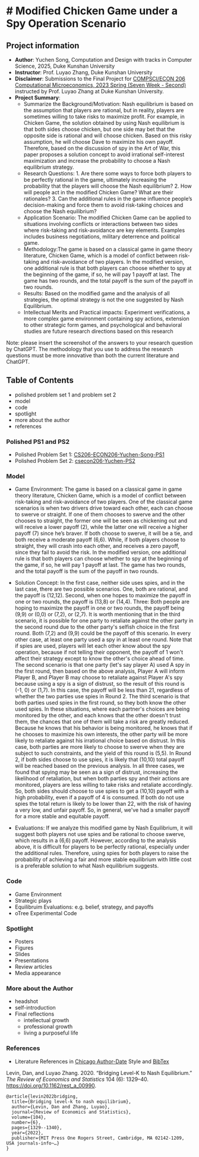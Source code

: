 # # Modified Chicken Game under a Spy Operation Scenario
## Project information
- **Author**: Yuchen Song, Computation and Design with tracks in Computer Science, 2025, Duke Kunshan University
- **Instructor**: Prof. Luyao Zhang, Duke Kunshan University
- **Disclaimer**: Submissions to the Final Project for [COMPSCI/ECON 206 Computational Microeconomics, 2023 Spring (Seven Week - Second)](https://ce.pubpub.org/) instructed by Prof. Luyao Zhang at Duke Kunshan University.
- **Project Summary**: 
  - Summarize the Background/Motivation: Nash equilibrium is based on the assumption that players are rational, but in reality, players are sometimes willing to take risks to maximize profit. For example, in Chicken Game, the solution obtained by using Nash equilibrium is that both sides choose chicken, but one side may bet that the opposite side is rational and will choose chicken. Based on this risky assumption, he will choose Dave to maximize his own payoff. Therefore, based on the discussion of spy in the Art of War, this paper proposes a solution concept to avoid irrational self-interest maximization and increase the probability to choose a Nash equilibrium strategy.
  - Research Questions: 1. Are there some ways to force both players to be perfectly rational in the game, ultimately increasing the probability that the players will choose the Nash equilibrium? 2. How will people act in the modified Chicken Game? What are their rationales? 3. Can the additional rules in the game influence people’s decision-making and force them to avoid risk-taking choices and choose the Nash equilibrium?
  - Application Scenario: The modified Chicken Game can be applied to situations involving conflicts or interactions between two sides where risk-taking and risk-avoidance are key elements. Examples includes business negotiations, military deterrence and political game. 
  - Methodology:The game is based on a classical game in game theory literature, Chicken Game, which is a model of conflict between risk-taking and risk-avoidance of two players. In the modified version, one additional rule is that both players can choose whether to spy at the beginning of the game, if so, he will pay 1 payoff at last. The game has two rounds, and the total payoff is the sum of the payoff in two rounds.
  - Results: Based on the modified game and the analysis of all strategies, the optimal strategy is not the one suggested by Nash Equilibrium.
  - Intellectual Merits and Practical impacts: Experiment verifications, a more complex game environment containing spy actions, extension to other strategic form games, and psychological and behavioral studies are future research directions based on this research
  
   
Note: please insert the screenshot of the answers to your research question by ChatGPT. The methodology that you use to address the research questions must be more innovative than both the current literature and ChatGPT. 

## Table of Contents

- polished problem set 1 and problem set 2
- model
- code
- spotlight
- more about the author
- references

### Polished PS1 and PS2

- Polished Problem Set 1: [CS206-ECON206-Yuchen-Song-PS1](https://github.com/Rising-Stars-by-Sunshine/CS206-ECON206-Yuchen-Song-PS1)
- Polished Problem Set 2: [csecon206-Yuchen-PS2](https://github.com/Rising-Stars-by-Sunshine/csecon206-Yuchen-PS2)

### Model
- Game Environment: The game is based on a classical game in game theory literature, Chicken Game, which is a model of conflict between risk-taking and risk-avoidance of two players. One of the classical game scenarios is when two drivers drive toward each other, each can choose to swerve or straight. If one of them chooses to swerve and the other chooses to straight, the former one will be seen as chickening out and will receive a lower payoff (2), while the latter one will receive a higher payoff (7) since he’s braver. If both choose to swerve, it will be a tie, and both receive a moderate payoff (6,6). While, if both players choose to straight, they will crash into each other, and receives a zero payoff, since they fail to avoid the risk. In the modified version, one additional rule is that both players can choose whether to spy at the beginning of the game, if so, he will pay 1 payoff at last. The game has two rounds, and the total payoff is the sum of the payoff in two rounds.
- Solution Concept: In the first case, neither side uses spies, and in the last case, there are two possible scenarios. One, both are rational, and the payoff is (12,12). Second, when one hopes to maximize the payoff in one or two rounds, the payoff is (13,8) or (14,4). Three: Both people are hoping to maximize the payoff in one or two rounds, the payoff being (9,9) or (0,0) or (7,2), or (2,7). It is worth mentioning that in the third scenario, it is possible for one party to retaliate against the other party in the second round due to the other party's selfish choice in the first round. Both (7,2) and (9,9) could be the payoff of this scenario. 
In every other case, at least one party used a spy in at least one round. Note that if spies are used, players will let each other know about the spy operation, because if not telling their opponent, the payoff of 1 won't affect their strategy except to know the other's choice ahead of time.  The second scenario is that one party (let's say player A) used A spy in the first round, then based on the above analysis, Player A will inform Player B, and Player B may choose to retaliate against Player A's spy because using a spy is a sign of distrust, so the result of this round is (-1, 0) or (1,7). In this case, the payoff will be less than 21, regardless of whether the two parties use spies in Round 2. 
The third scenario is that both parties used spies in the first round, so they both know the other used spies. In these situations, where each partner's choices are being monitored by the other, and each knows that the other doesn't trust them, the chances that one of them will take a risk are greatly reduced. Because he knows that his behavior is being monitored, he knows that if he chooses to maximize his own interests, the other party will be more likely to retaliate against his irrational choice based on distrust. In this case, both parties are more likely to choose to swerve when they are subject to such constraints, and the yield of this round is (5,5). In Round 2, if both sides choose to use spies, it is likely that (10,10) total payoff will be reached based on the previous analysis. 
In all three cases, we found that spying may be seen as a sign of distrust, increasing the likelihood of retaliation, but when both parties spy and their actions are monitored, players are less willing to take risks and retaliate accordingly. So, both sides should choose to use spies to get a (10,10) payoff with a high probability, even if a payoff of 4 is consumed. If both do not use spies the total return is likely to be lower than 22, with the risk of having a very low, and unfair payoff. So, in general, we've had a smaller payoff for a more stable and equitable payoff.

- Evaluations: If we analyze this modified game by Nash Equilibrium, it will suggest both players not use spies and be rational to choose swerve, which results in a (6,6) payoff. However, according to the analysis above, it is difficult for players to be perfectly rational, especially under the additional rules. Therefore, using spies for both players to raise the probability of achieving a fair and more stable equilibrium with little cost is a preferable solution to what Nash equilibrium suggests.

### Code
- Game Environment
- Strategic plays
- Equilibruim Evaluations: e.g. belief, strategy, and payoffs
- oTree Experimental Code 


### Spotlight
- Posters
- Figures
- Slides
- Presentations
- Review articles
- Media appearance

### More about the Author
- headshot
- self-introduction
- Final reflections 
  - intellectual growth
  - professional growth
  - living a purposeful life

### References

- Literature References in [Chicago Author-Date](https://www.chicagomanualofstyle.org/tools_citationguide/citation-guide-2.html) Style and [BibTex](https://scholar.google.com/) 

Levin, Dan, and Luyao Zhang. 2020. “Bridging Level-K to Nash Equilibrium.” *The Review of Economics and Statistics* 104 (6): 1329–40. https://doi.org/10.1162/rest_a_00990.

```
@article{levin2022bridging,
  title={Bridging level-k to nash equilibrium},
  author={Levin, Dan and Zhang, Luyao},
  journal={Review of Economics and Statistics},
  volume={104},
  number={6},
  pages={1329--1340},
  year={2022},
  publisher={MIT Press One Rogers Street, Cambridge, MA 02142-1209, USA journals-info~…}
}
```

